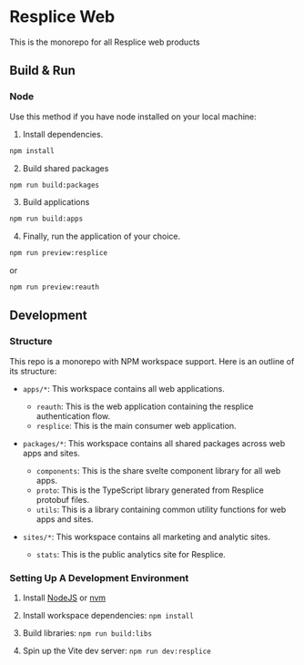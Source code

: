 # Resplice Web

This is the monorepo for all Resplice web products

## Build & Run

### Node

Use this method if you have node installed on your local machine:

1. Install dependencies.

```sh
npm install
```

2. Build shared packages

```sh
npm run build:packages
```

3. Build applications

```sh
npm run build:apps
```

4. Finally, run the application of your choice.

```sh
npm run preview:resplice
```

or

```sh
npm run preview:reauth
```

## Development

### Structure

This repo is a monorepo with NPM workspace support. Here is an outline of its structure:

- `apps/*`: This workspace contains all web applications.
  - `reauth`: This is the web application containing the resplice authentication flow.
  - `resplice`: This is the main consumer web application.

- `packages/*`: This workspace contains all shared packages across web apps and sites.
  - `components`: This is the share svelte component library for all web apps.
  - `proto`: This is the TypeScript library generated from Resplice protobuf files.
  - `utils`: This is a library containing common utility functions for web apps and sites.

- `sites/*`: This workspace contains all marketing and analytic sites.
  - `stats`: This is the public analytics site for Resplice.

### Setting Up A Development Environment

1. Install [NodeJS](https://nodejs.org/en/) or [nvm](https://github.com/nvm-sh/nvm)

2. Install workspace dependencies: `npm install`

3. Build libraries: `npm run build:libs`

4. Spin up the Vite dev server: `npm run dev:resplice`
